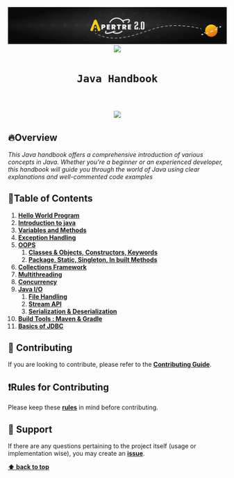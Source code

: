 <img src="./unnamed.png">
<div align="center">
  <img height="80" src="https://logos-world.net/wp-content/uploads/2022/07/Java-Symbol.png">
</div>

# <div align="center">`Java Handbook`</div>

<br>
<div align="center">


</div>

<h3 align="center">
<img src="https://raw.githubusercontent.com/andreasbm/readme/master/assets/lines/colored.png">
</h3>

## 🔥Overview
*This Java handbook offers a comprehensive introduction of various concepts in Java. Whether you're a beginner or an experienced developer, this handbook will guide you through the world of Java using clear explanations and well-commented code examples*

## 📗Table of Contents
1. [**Hello World Program**](./Hello_World/README.md)
2. [**Introduction to java**](Introduction_to_Java/README.md)
3. [**Variables and Methods**](./Variables%20and%20Methods/README.md)
4. [**Exception Handling**](Exception_Handling/README.md)
5. [**OOPS**](OOPS)
   1. [**Classes & Objects, Constructors, Keywords**](OOPS/Classes_Objects_Constructors_Keywords)
   2. [**Package, Static, Singleton, In built Methods**](OOPS/Package_Static_Singleton/README.md)
6. [**Collections Framework**](Java_Collections_Framework/README.md)
7. [**Multithreading**](Multithreading/README.md)
8. [**Concurrency**](Concurrency/README.md)
9. [**Java I/O**](Java_IO)
   1. [**File Handling**](Java_IO/File_Handling/README.md)
   2. [**Stream API**](Java_IO/StreamAPI/README.md)
   3. [**Serialization & Deserialization**](Java_IO/Serialization_and_Deserialization/README.md)
10. [**Build Tools : Maven & Gradle**](Build_Tools/README.md)
11. [**Basics of JDBC**](JDBC/README.md)






## 🤝 Contributing
If you are looking to contribute, please refer to the [**Contributing Guide**](https://github.com/lord-cyclone100/java-handbook/blob/main/CONTRIBUTING.md).

## ❗Rules for Contributing
Please keep these [**rules**](https://github.com/lord-cyclone100/java-handbook/blob/main/RULES.md) in mind before contributing.

## 🌟 Support
If there are any questions pertaining to the project itself (usage or implementation wise), you may create an [**issue**](https://github.com/lord-cyclone100/java-handbook/issues).


**[⬆ back to top](#table-of-contents)**